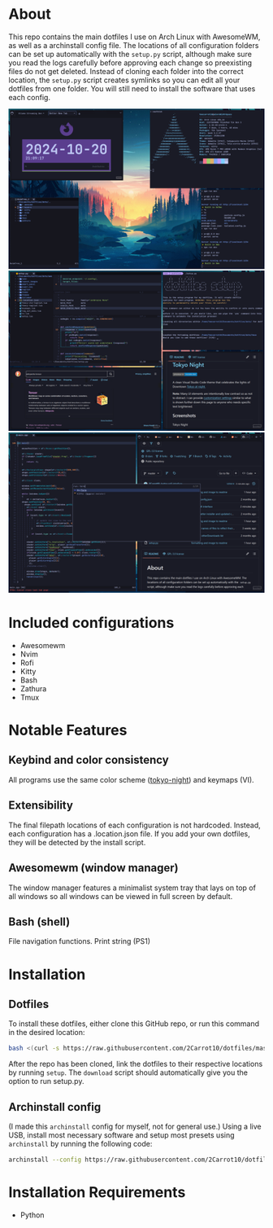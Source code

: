 # About
This repo contains the main dotfiles I use on Arch Linux with AwesomeWM, as
well as a archinstall config file. The locations of all configuration folders
can be set up automatically with the `setup.py` script, although make sure you
read the logs carefully before approving each change so preexisting files do
not get deleted. Instead of cloning each folder into the correct location, the
`setup.py` script creates symlinks so you can edit all your dotfiles from one
folder. You will still need to install the software that uses each config. 

![Example Screenshot](READMEAssets/example1.png?raw=true)
![Example Screenshot](READMEAssets/example2.png?raw=true)
![Example Screenshot](READMEAssets/example3.png?raw=true)

# Included configurations
* Awesomewm
* Nvim
* Rofi
* Kitty
* Bash
* Zathura
* Tmux

# Notable Features
## Keybind and color consistency
All programs use the same color scheme 
([tokyo-night](https://github.com/tokyo-night/tokyo-night-vscode-theme)) and keymaps (VI).

## Extensibility
The final filepath locations of each configuration is not hardcoded. Instead,
each configuration has a .location.json file. If you add your own dotfiles,
they will be detected by the install script.

## Awesomewm (window manager)
The window manager features a minimalist system tray that lays on top of all
windows so all windows can be viewed in full screen by default.

## Bash (shell) 
File navigation functions.
Print string (PS1)

# Installation
## Dotfiles
To install these dotfiles, either clone this GitHub repo, or run this command in the desired location:
```sh
bash <(curl -s https://raw.githubusercontent.com/2Carrot10/dotfiles/master/setup/download)
```
After the repo has been cloned, link the dotfiles to their respective locations by running `setup`.
The `download` script should automatically give you the option to run setup.py.

## Archinstall config 
(I made this `archinstall` config for myself, not for general use.)
Using a live USB, install most necessary software and setup most presets using
`archinstall` by running the following code:
```sh
archinstall --config https://raw.githubusercontent.com/2Carrot10/dotfiles/master/setup/archinstallConfig.json
```
# Installation Requirements
- Python
